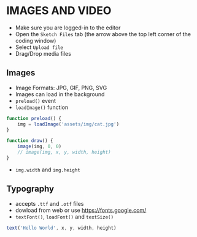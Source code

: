 # IMAGES AND VIDEO
* Make sure you are logged-in to the editor
* Open the `Sketch Files` tab (the arrow above the top left corner of the coding window)
* Select `Upload file`
* Drag/Drop media files
## Images
* Image Formats: JPG, GIF, PNG, SVG
* Images can load in the background
* `preload()` event
* `loadImage()` function
```js
function preload() {
    img = loadImage('assets/img/cat.jpg')
}
```

```js
function draw() {
    image(img, 0, 0)
    // image(img, x, y, width, height)
}
```

* `img.width` and `img.height`

## Typography
* accepts `.ttf` and `.otf` files
* dowload from web or use https://fonts.google.com/
* `textFont()`, `loadFont()` and `textSize()`
```js
text('Hello World', x, y, width, height)
```